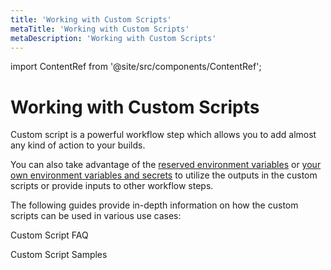 ```yaml
---
title: 'Working with Custom Scripts'
metaTitle: 'Working with Custom Scripts'
metaDescription: 'Working with Custom Scripts'
---
```


import ContentRef from '@site/src/components/ContentRef';

# Working with Custom Scripts

Custom script is a powerful workflow step which allows you to add almost any kind of action to your builds.

You can also take advantage of the [reserved environment variables](../../environment-variables/appcircle-specific-environment-variables.md) or [your own environment variables and secrets](../../environment-variables/managing-variables.md) to utilize the outputs in the custom scripts or provide inputs to other workflow steps.

The following guides provide in-depth information on how the custom scripts can be used in various use cases:

<ContentRef url="./custom-script-faq">Custom Script FAQ</ContentRef>

<ContentRef url="./custom-script-samples">Custom Script Samples</ContentRef>
